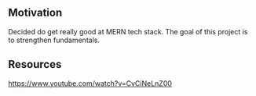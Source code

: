 ## Motivation

Decided do get really good at MERN tech stack. The goal of this project is to strengthen fundamentals.

## Resources

https://www.youtube.com/watch?v=CvCiNeLnZ00